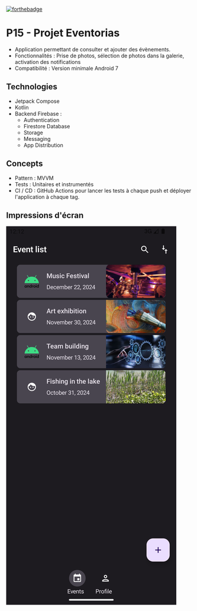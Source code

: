 [![forthebadge](https://forthebadge.com/images/badges/made-with-kotlin.svg)](https://forthebadge.com) 

# P15 - Projet Eventorias

- Application permettant de consulter et ajouter des évènements.
- Fonctionnalités : Prise de photos, sélection de photos dans la galerie, activation des notifications
- Compatibilité : Version minimale Android 7


## Technologies
- Jetpack Compose
- Kotlin 
- Backend Firebase :
	- Authentication
	- Firestore Database
	- Storage
	- Messaging
	- App Distribution


## Concepts

- Pattern : MVVM
- Tests : Unitaires et instrumentés
- CI / CD : GitHub Actions pour lancer les tests à chaque push et déployer l'application à chaque tag.

## Impressions d'écran

![Capture d'écran de l'application](screenshots/Screenshot_List.png)
